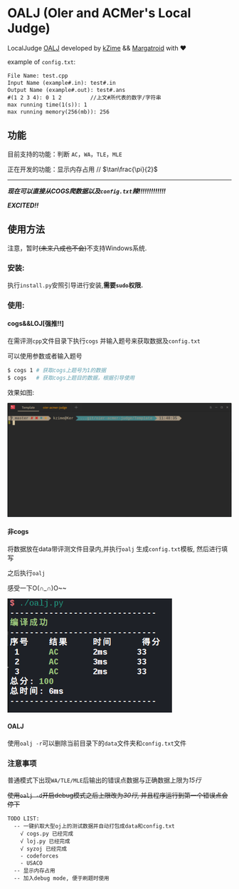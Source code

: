 # OALJ (OIer and ACMer's Local Judge)

LocalJudge [OALJ](https://github.com/kZime/OALJ) developed by [kZime](https://github.com/kZime) && [Margatroid](https://github.com/enter-tainer) with ❤

example of `config.txt`:

``` test
File Name: test.cpp
Input Name (example#.in): test#.in
Output Name (example#.out): test#.ans
#(1 2 3 4): 0 1 2         //上文#所代表的数字/字符串
max running time(1(s)): 1
max running memory(256(mb)): 256
```
## 功能

目前支持的功能：判断 `AC`，`WA`，`TLE`，`MLE`

正在开发的功能：显示内存占用   // $\tan\frac{\pi}{2}$

---

***现在可以直接从COGS爬数据以及`config.txt`辣!!!!!!!!!!!!!***

***EXCITED!!***

## 使用方法

注意，暂时~~(未来八成也不会)~~不支持Windows系统.

### 安装:

执行`install.py`安照引导进行安装,**需要`sudo`权限.**

### 使用:

#### cogs&&LOJ[强推!!]

在需评测`cpp`文件目录下执行`cogs` 并输入题号来获取数据及`config.txt`

可以使用参数或者输入题号

``` bash
$ cogs 1 # 获取cogs上题号为1的数据
$ cogs   # 获取cogs上题目的数据，根据引导使用
```

效果如图:

![cogs](./cogs.gif)

#### 非cogs

将数据放在data带评测文件目录内,并执行`oalj` 生成`config.txt`模板, 然后进行填写

之后执行`oalj`

感受一下O(∩_∩)O~~

![ac](./ac.png)

#### OALJ

使用`oalj -r`可以删除当前目录下的`data`文件夹和`config.txt`文件

###  注意事项

  普通模式下出现`WA/TLE/MLE`后输出的错误点数据与正确数据上限为*15行* 

  ~~使用`oalj -d`开启debug模式之后上限改为*30行*, 并且程序运行到第一个错误点会停下~~

```
TODO LIST:
  -- 一键扒取大型oj上的测试数据并自动打包成data和config.txt
    √ cogs.py 已经完成
    √ loj.py 已经完成
    √ syzoj 已经完成
    - codeforces
    - USACO
  -- 显示内存占用
  -- 加入debug mode, 便于刷题时使用
```
